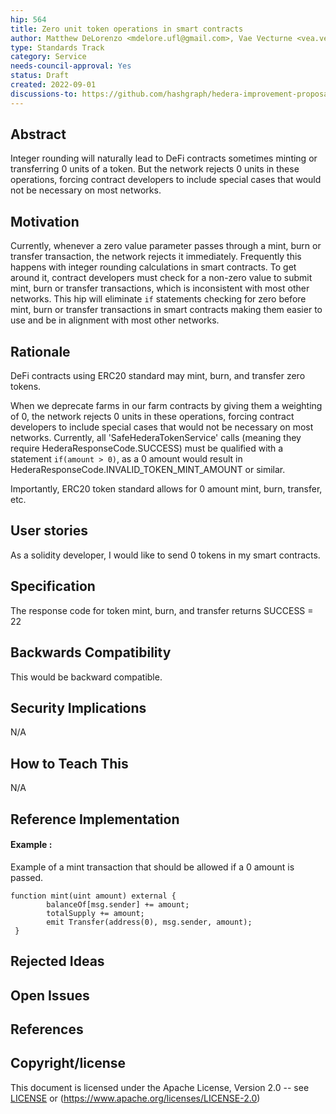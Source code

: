 ```yaml
---
hip: 564
title: Zero unit token operations in smart contracts
author: Matthew DeLorenzo <mdelore.ufl@gmail.com>, Vae Vecturne <vea.vecturne@gmail.com>
type: Standards Track
category: Service
needs-council-approval: Yes
status: Draft
created: 2022-09-01
discussions-to: https://github.com/hashgraph/hedera-improvement-proposal/discussions/563
---
```


## Abstract

Integer rounding will naturally lead to DeFi contracts sometimes minting or transferring 0 units of a token. But the network rejects 0 units in these operations, forcing contract developers to include special cases that would not be necessary on most networks.

## Motivation

Currently, whenever a zero value parameter passes through a mint, burn or transfer transaction, the network rejects it immediately. Frequently this happens with integer rounding calculations in smart contracts. To get around it, contract developers must check for a non-zero value to submit mint, burn or transfer transactions, which is inconsistent with most other networks. This hip will eliminate `if` statements checking for zero before mint, burn or transfer transactions in smart contracts making them easier to use and be in alignment with most other networks.

## Rationale

DeFi contracts using ERC20 standard may mint, burn, and transfer zero tokens.

When we deprecate farms in our farm contracts by giving them a weighting of 0, the network rejects 0 units in these operations, forcing contract developers to include special cases that would not be necessary on most networks. Currently, all 'SafeHederaTokenService' calls (meaning they require HederaResponseCode.SUCCESS) must be qualified with a statement `if(amount > 0)`, as a 0 amount would result in HederaResponseCode.INVALID_TOKEN_MINT_AMOUNT or similar.

Importantly, ERC20 token standard allows for 0 amount mint, burn, transfer, etc.

## User stories

As a solidity developer, I would like to send 0 tokens in my smart contracts. 
  
## Specification

The response code for token mint, burn, and transfer returns SUCCESS = 22

## Backwards Compatibility

This would be backward compatible.

## Security Implications

N/A

## How to Teach This

N/A

## Reference Implementation
#### Example :
Example of a mint transaction that should be allowed if a 0 amount is passed.
```
function mint(uint amount) external {
        balanceOf[msg.sender] += amount;
        totalSupply += amount;
        emit Transfer(address(0), msg.sender, amount);
 }
 ```

## Rejected Ideas



## Open Issues



## References



## Copyright/license

This document is licensed under the Apache License, Version 2.0 -- see [LICENSE](../LICENSE) or (https://www.apache.org/licenses/LICENSE-2.0)
